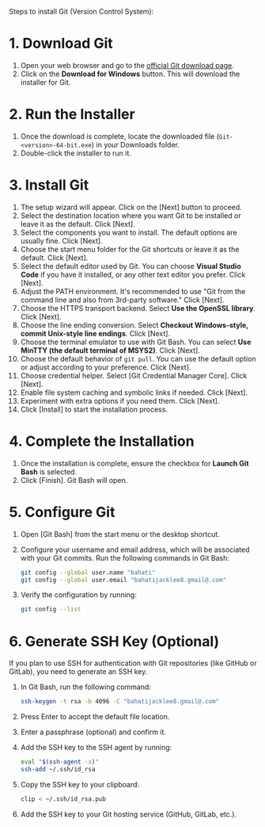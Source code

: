 Steps to install Git (Version Control System):

#   1. Download Git
1. Open your web browser and go to the [official Git download page](https://git-scm.com/).
2. Click on the **Download for Windows** button. This will download the installer for Git.

#   2. Run the Installer
1. Once the download is complete, locate the downloaded file (`Git-<version>-64-bit.exe`) in your Downloads folder.
2. Double-click the installer to run it.

#   3. Install Git
1. The setup wizard will appear. Click on the [Next] button to proceed.
2. Select the destination location where you want Git to be installed or leave it as the default. Click [Next].
3. Select the components you want to install. The default options are usually fine. Click [Next].
4. Choose the start menu folder for the Git shortcuts or leave it as the default. Click [Next].
5. Select the default editor used by Git. You can choose **Visual Studio Code** if you have it installed, or any other text editor you prefer. Click [Next].
6. Adjust the PATH environment. It's recommended to use "Git from the command line and also from 3rd-party software." Click [Next].
7. Choose the HTTPS transport backend. Select **Use the OpenSSL library**. Click [Next].
8. Choose the line ending conversion. Select **Checkout Windows-style, commit Unix-style line endings**. Click [Next].
9. Choose the terminal emulator to use with Git Bash. You can select **Use MinTTY (the default terminal of MSYS2)**. Click [Next].
10. Choose the default behavior of `git pull`. You can use the default option or adjust according to your preference. Click [Next].
11. Choose credential helper. Select [Git Credential Manager Core]. Click [Next].
12. Enable file system caching and symbolic links if needed. Click [Next].
13. Experiment with extra options if you need them. Click [Next].
14. Click [Install] to start the installation process.

#   4. Complete the Installation
1. Once the installation is complete, ensure the checkbox for **Launch Git Bash** is selected.
2. Click [Finish]. Git Bash will open.

#   5. Configure Git
1. Open [Git Bash] from the start menu or the desktop shortcut.
2. Configure your username and email address, which will be associated with your Git commits. Run the following commands in Git Bash:

    ```bash
    git config --global user.name "bahati"
    git config --global user.email "bahatijacklee8.gmail@.com"
    ```

3. Verify the configuration by running:

    ```bash
    git config --list
    ```

#   6. **Generate SSH Key (Optional)**
If you plan to use SSH for authentication with Git repositories (like GitHub or GitLab), you need to generate an SSH key.

1. In Git Bash, run the following command:

    ```bash
    ssh-keygen -t rsa -b 4096 -C "bahatijacklee8.gmail@.com"
    ```

2. Press Enter to accept the default file location.
3. Enter a passphrase (optional) and confirm it.
4. Add the SSH key to the SSH agent by running:

    ```bash
    eval "$(ssh-agent -s)"
    ssh-add ~/.ssh/id_rsa
    ```

5. Copy the SSH key to your clipboard:

    ```bash
    clip < ~/.ssh/id_rsa.pub
    ```

6. Add the SSH key to your Git hosting service (GitHub, GitLab, etc.).
 
